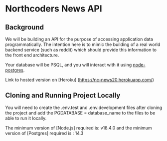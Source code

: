 # Northcoders News API

## Background

We will be building an API for the purpose of accessing application data programmatically. The intention here is to mimic the building of a real world backend service (such as reddit) which should provide this information to the front end architecture.

Your database will be PSQL, and you will interact with it using [node-postgres](https://node-postgres.com/).

Link to hosted version on [Heroku] (https://nc-news20.herokuapp.com/)

## Cloning and Running Project Locally

You will need to create the .env.test and .env.development files after cloning the project and add the PGDATABASE = database_name to the files to be able to run it locally.

The minimum version of [Node.js] required is: v18.4.0 and the minimum version of [Postgres] required is : 14.3
